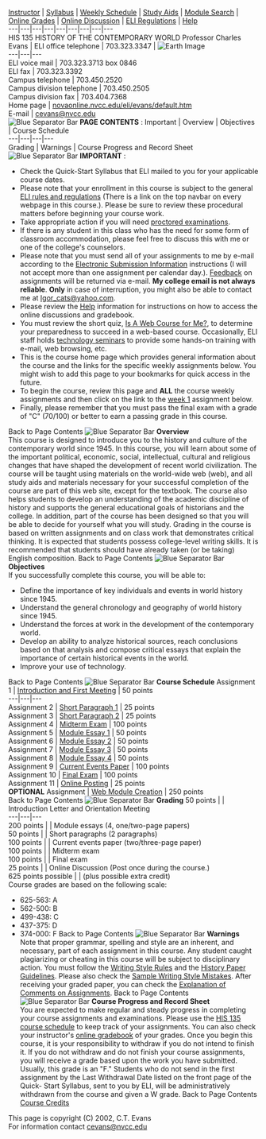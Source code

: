[Instructor](http://novaonline.nvcc.edu/eli/evans/default.htm) |
[Syllabus](Index.html) | [Weekly Schedule](Aids/Schedule.html) | [Study
Aids](Aids/aids.html) | [ Module
Search](http://164.106.136.5/modules/Search.html) |  [ Online
Grades](javascript:Start\('http://bb.nvcc.vccs.edu/bin/common/gb_selectcourse.pl'\))
|  [Online
Discussion](javascript:Start\('http://novaonline.nvcc.edu/eli/evans/Forums.htm'\))
| [ELI Regulations](http://eli.nvcc.edu/elipps.htm) |
[Help](../Resources/Help.html)  
---|---|---|---|---|---|---|---|---  
    HIS 135 HISTORY OF THE CONTEMPORARY WORLD Professor Charles Evans   | ELI office telephone | 703.323.3347 | ![Earth Image](photos/globe1.gif)  
---|---|---  
ELI voice mail | 703.323.3713 box 0846  
ELI fax | 703.323.3392  
Campus telephone | 703.450.2520  
Campus division telephone | 703.450.2505  
Campus division fax | 703.404.7368  
Home page |
[novaonline.nvcc.edu/eli/evans/default.htm](http://novaonline.nvcc.edu/eli/evans/default.htm)  
E-mail | [cevans@nvcc.edu](mailto:cevans@nvcc.edu)  
  ![Blue Separator Bar](photos/bluebar.jpg) **PAGE CONTENTS** :   Important |
Overview | Objectives | Course Schedule  
---|---|---|---  
Grading | Warnings | Course Progress and Record Sheet  
  ![Blue Separator Bar](photos/bluebar.jpg)   **IMPORTANT** :

  * Check the Quick-Start Syllabus that ELI mailed to you for your applicable course dates.
  * Please note that your enrollment in this course is subject to the general [ELI rules and regulations](http://eli.nvcc.edu/elipps.htm) (There is a link on the top navbar on every webpage in this course.).  Please be sure to review these procedural matters before beginning your course work.
  * Take appropriate action if you will need [proctored examinations](http://eli.nvcc.edu/elipps.htm#proctor).
  * If there is any student in this class who has the need for some form of classroom accommodation, please feel free to discuss this with me or one of the college's counselors.
  * Please note that you must send all of your assignments to me by e-mail according to the [Electronic Submission Information](../resources/submission.html) instructions  (I will not accept more than one assignment per calendar day.).  [Feedback](../Resources/Submission.html#Feedback) on assignments will be returned via e-mail.   **My college email is not always reliable**.    **Only** in case of interruption, you might also be able to contact me at [Igor_cats@yahoo.com](mailto:Igor_cats@yahoo.com).
  * Please review the [Help](../resources/help.html) information for instructions on how to access the online discussions and gradebook.
  * You must review the short quiz, [ Is A Web Course for Me?](../resources/quiz.html), to determine your preparedness to succeed in a web-based course.  Occasionally, ELI staff holds [ technology seminars](http://eli.nvcc.edu/seminars.htm) to provide some hands-on training with e-mail, web browsing, etc.
  * This is the course home page which provides general information about the course and the links for the specific weekly assignments below.  You might wish to add this page to your bookmarks for quick access in the future.
  * To begin the course, review this page and **ALL** the course weekly assignments and then click on the link to the [week 1](details/Introduction.html) assignment below.
  * Finally, please remember that you must pass the final exam with a grade of "C" (70/100) or better to earn a passing grade in this course.

Back to Page Contents   ![Blue Separator Bar](photos/bluebar.jpg)
**Overview**  
This course is designed to introduce you to the history and culture of the
contemporary world since 1945.  In this course, you will learn about some of
the important political, economic, social, intellectual, cultural and
religious changes that have shaped the development of recent world
civilization.  The course will be taught using materials on the world-wide web
(web), and all study aids and materials necessary for your successful
completion of the course are part of this web site, except for the textbook.
The course also helps students to develop an understanding of the academic
discipline of history and supports the general educational goals of historians
and the college.  In addition, part of the course has been designed so that
you will be able to decide for yourself what you will study.   Grading in the
course is based on written assignments and on class work that demonstrates
critical thinking.  It is expected that students possess college-level writing
skills.  It is recommended that students should have already taken (or be
taking) English composition.   Back to Page Contents   ![Blue Separator
Bar](photos/bluebar.jpg)   **Objectives**  
If you successfully complete this course, you will be able to:

  * Define the importance of key individuals and events in world history since 1945.
  * Understand the general chronology and geography of world history since 1945.
  * Understand the forces at work in the development of the contemporary world.
  * Develop an ability to analyze historical sources, reach conclusions based on that analysis and compose critical essays that explain the importance of certain historical events in the world.
  * Improve your use of technology.

Back to Page Contents   ![Blue Separator Bar](photos/bluebar.jpg)   **Course
Schedule**   Assignment 1 | [Introduction and First
Meeting](Details/Introduction.html) | 50 points  
---|---|---  
Assignment 2 | [Short Paragraph 1](Details/Paragraphs.html) | 25 points  
Assignment 3 | [Short Paragraph 2](Details/Paragraphs.html) | 25 points  
Assignment 4 | [Midterm Exam](Exams/Midterm.html) | 100 points  
Assignment 5 | [Module Essay 1](Modules/Modules.html) | 50 points  
Assignment 6 | [Module Essay 2](Modules/Modules.html) | 50 points  
Assignment 7 | [Module Essay 3](Modules/Modules.html) | 50 points  
Assignment 8 | [Module Essay 4](Modules/Modules.html) | 50 points  
Assignment 9 | [Current Events Paper](Details/Curevent.html) | 100 points  
Assignment 10 | [Final Exam](Exams/Final.html) | 100 points  
Assignment 11 | [Online Posting](Details/Paragraphs.html#Posting) | 25 points  
**OPTIONAL** Assignment | [Web Module Creation](Details/Webpage.html) |  250
points  
  Back to Page Contents   ![Blue Separator Bar](photos/bluebar.jpg)
**Grading** 50 points |   | Introduction Letter and Orientation Meeting  
---|---|---  
200 points |   | Module essays (4, one/two-page papers)  
50 points |   | Short paragraphs (2 paragraphs)  
100 points |   | Current events paper (two/three-page paper)  
100 points |   | Midterm exam  
100 points |   | Final exam  
25 points |   | Online Discussion (Post once during the course.)  
625 points possible |  | (plus possible extra credit)  
  Course grades are based on the following scale:

  * 625-563:  A
  * 562-500:  B
  * 499-438:  C
  * 437-375:  D
  * 374-000:  F 
Back to Page Contents   ![Blue Separator Bar](photos/bluebar.jpg)
**Warnings**  
Note that proper grammar, spelling and style are an inherent, and necessary,
part of each assignment in this course.  Any student caught plagiarizing or
cheating in this course will be subject to disciplinary action.  You must
follow the [Writing Style Rules](../resources/style.html) and the [History
Paper Guidelines](../resources/guidelines.html).  Please also check the
[Sample Writing Style Mistakes](../resources/mistakes.html).  After receiving
your graded paper, you can check the [Explanation of Comments on
Assignments](../resources/comments.html).   Back to Page Contents   ![Blue
Separator Bar](photos/bluebar.jpg)   **Course Progress and Record Sheet**  
You are expected to make regular and steady progress in completing your course
assignments and examinations.  Please use the [HIS 135 course
schedule](Aids/schedule.html) to keep track of your assignments.  You can also
check your instructor's [online gradebook](../Forums.htm) of your grades.
Once you begin this course, it is your responsibility to withdraw if you do
not intend to finish it.  If you do not withdraw and do not finish your course
assignments, you will receive a grade based upon the work you have submitted.
Usually, this grade is an "F."  Students who do not send in the first
assignment by the Last Withdrawal Date listed on the front page of the Quick-
Start Syllabus, sent to you by ELI, will be administratively withdrawn from
the course and given a W grade.   Back to Page Contents   [Course
Credits](Aids/Credits.html)  
  
This page is copyright (C) 2002, C.T. Evans  
For information contact [cevans@nvcc.edu](mailto:cevans@nvcc.edu)  

